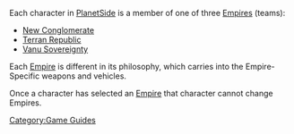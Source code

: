 Each character in [PlanetSide](PlanetSide "wikilink") is a member of one
of three [Empires](Empires "wikilink") (teams):

-   [New Conglomerate](New_Conglomerate "wikilink")
-   [Terran Republic](Terran_Republic "wikilink")
-   [Vanu Sovereignty](Vanu_Sovereignty "wikilink")

Each [Empire](Empires "wikilink") is different in its philosophy, which
carries into the Empire-Specific weapons and vehicles.

Once a character has selected an [Empire](Empires "wikilink") that
character cannot change Empires.

[Category:Game Guides](Category:Game_Guides "wikilink")